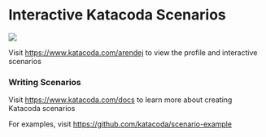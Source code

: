 # Interactive Katacoda Scenarios

[![](http://shields.katacoda.com/katacoda/arendej/count.svg)](https://www.katacoda.com/arendej "Get your profile on Katacoda.com")

Visit https://www.katacoda.com/arendej to view the profile and interactive scenarios

### Writing Scenarios
Visit https://www.katacoda.com/docs to learn more about creating Katacoda scenarios

For examples, visit https://github.com/katacoda/scenario-example
